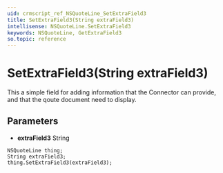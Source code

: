 ```yaml
---
uid: crmscript_ref_NSQuoteLine_SetExtraField3
title: SetExtraField3(String extraField3)
intellisense: NSQuoteLine.SetExtraField3
keywords: NSQuoteLine, GetExtraField3
so.topic: reference
---
```


# SetExtraField3(String extraField3)

This a simple field for adding information that the Connector can provide, and that the qoute document need to display.

## Parameters

* **extraField3** String

```crmscript
NSQuoteLine thing;
String extraField3;
thing.SetExtraField3(extraField3);
```

